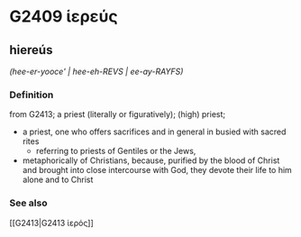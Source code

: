 # G2409 ἱερεύς

## hiereús

_(hee-er-yooce' | hee-eh-REVS | ee-ay-RAYFS)_

### Definition

from G2413; a priest (literally or figuratively); (high) priest; 

- a priest, one who offers sacrifices and in general in busied with sacred rites
  - referring to priests of Gentiles or the Jews,
- metaphorically of Christians, because, purified by the blood of Christ and brought into close intercourse with God, they devote their life to him alone and to Christ

### See also

[[G2413|G2413 ἱερός]]

